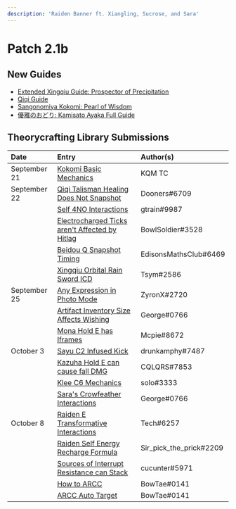 ```yaml
---
description: 'Raiden Banner ft. Xiangling, Sucrose, and Sara'
---
```


# Patch 2.1b

## New Guides

* [Extended Xingqiu Guide: Prospector of Precipitation](https://keqingmains.com/xingqiu-extended/)
* [Qiqi Guide](https://keqingmains.com/qiqi/)
* [Sangonomiya Kokomi: Pearl of Wisdom](https://keqingmains.com/kokomi/)
* [優雅のおどり: Kamisato Ayaka Full Guide](https://keqingmains.com/ayaka/)

## Theorycrafting Library Submissions

| Date | Entry | Author\(s\) |
| :--- | :--- | :--- |
| September 21 | [Kokomi Basic Mechanics](../evidence/characters/hydro/kokomi.md) | KQM TC |
| September 22 | [Qiqi Talisman Healing Does Not Snapshot](../evidence/characters/cryo/qiqi.md#talisman-does-not-snapshot) | Dooners#6709 |
|  | [Self 4NO Interactions](../evidence/mechanics/equipment/artifacts.md#self-4no-interactions) | gtrain#9987 |
|  | [Electrocharged Ticks aren't Affected by Hitlag](../evidence/mechanics/combat/elemental-reactions/transformative-reactions.md#electro-charged-ticks-are-not-affected-by-hitlag) | BowlSoldier#3528 |
|  | [Beidou Q Snapshot Timing](../evidence/characters/electro/beidou.md#beidous-q-snapshot-timing) | EdisonsMathsClub#6469 |
|  | [Xingqiu Orbital Rain Sword ICD](../evidence/characters/hydro/xingqiu.md#xingqiu-actual-rain-sword-icd) | Tsym#2586 |
| September 25 | [Any Expression in Photo Mode](../evidence/enemy-data/miscellaneous-entries.md#use-any-expressions-you-want-in-photo-mode) | ZyronX#2720 |
|  | [Artifact Inventory Size Affects Wishing]() | George#0766 |
|  | [Mona Hold E has Iframes](../evidence/characters/hydro/mona.md#mona-hold-e-has-iframes) | Mcpie#8672 |
| October 3 | [Sayu C2 Infused Kick](../evidence/characters/anemo/sayu.md#sayu-c2-infused-kick) | drunkamphy#7487 |
|  | [Kazuha Hold E can cause fall DMG](../evidence/characters/anemo/kazuha.md#kazuha-hold-e-can-cause-fall-dmg) | CQLQRS#7853 |
|  | [Klee C6 Mechanics](../evidence/characters/pyro/klee.md#klee-c6-mechanics) | solo#3333 |
|  | [Sara's Crowfeather Interactions](../evidence/characters/electro/sara.md#crow-feather-interactions) | George#0766 |
| October 8 | [Raiden E Transformative Interactions](../evidence/characters/electro/raiden.md#raiden-e-transformative-interactions) | Tech#6257 |
|  | [Raiden Self Energy Recharge Formula](../evidence/characters/electro/raiden.md#raiden-self-energy-recharge-formula) | Sir_pick_the_prick#2209 |
|  | [Sources of Interrupt Resistance can Stack](../evidence/mechanics/combat/poise.md#poise-stack) | cucunter#5971 |
|  | [How to ARCC](../evidence/mechanics/combat/tech/arcc.md#how-to-arcc) | BowTae#0141 |
|  | [ARCC Auto Target](../evidence/mechanics/combat/tech/arcc.md#arcc-auto-target) | BowTae#0141 |

